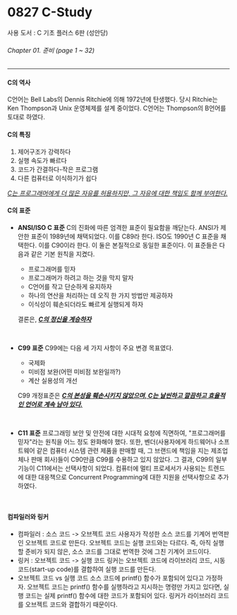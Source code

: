 # 0827 C-Study
사용 도서 : C 기초 플러스 6판 (성안당)

###### Chapter 01. 준비 (page 1 ~ 32)
<hr>

#### C의 역사
C언어는 Bell Labs의 Dennis Ritchie에 의해 1972년에 탄생했다. 당시 Ritchie는 Ken Thompson과 Unix 운영체제를 설계 중이었다. C언어는 Thompson의 B언어를 토대로 하였다. 

#### C의 특징
1. 제어구조가 강력하다
2. 실행 속도가 빠르다
3. 코드가 간결하다-작은 프로그램
4. 다른 컴퓨터로 이식하기가 쉽다

<u>*C는 프로그래머에게 더 많은 자유를 허용하지만, 그 자유에 대한 책임도 함께 부여한다.*</u>

#### C의 표준
- __ANSI/ISO C 표준__
C의 진화에 따른 엄격한 표준이 필요함을 깨닫는다. ANSI가 제안한 표준이 1989년에 채택되었다. 이를 C89라 한다. ISO도 1990년 C 표준을 채택한다. 이를 C90이라 한다. 이 둘은 본질적으로 동일한 표준이다. 이 표준들은 다음과 같은 기본 원칙을 지켰다. 
    * 프로그래머를 믿자
    * 프로그래머가 하려고 하는 것을 막지 말자
    * C언어를 작고 단순하게 유지하자
    * 하나의 연산을 처리하는 데 오직 한 가지 방법만 제공하자
    * 이식성이 훼손되더라도 빠르게 실행되게 하자

  결론은, <u>*__C의 정신을 계승하자__*</u>
<br>

- __C99 표준__
C99에는 다음 세 가지 사항이 주요 변경 목표였다.
    * 국제화
    * 미비점 보완(어떤 미비점 보완일까?)
    * 계산 실용성의 개선

  C99 개정표준은 <u>*__C의 본성을 훼손시키지 않았으며, C는 날씬하고 깔끔하고 효율적인 언어로 계속 남아 있다.__*</u>
<br>

- __C11 표준__
프로그래밍 보안 및 안전에 대한 시대적 요청에 직면하여, "프로그래머를 믿자"라는 원칙을 어느 정도 완화해야 했다. 또한, 벤더(사용자에게 하드웨어나 소프트웨어 같은 컴퓨터 시스템 관련 제품을 판매할 때, 그 브랜드에 책임을 지는 제조업체나 판매 회사)들이 C90만큼 C99를 수용하고 있지 않았다. 그 결과, C99의 일부 기능이 C11에서는 선택사항이 되었다. 컴퓨터에 멀티 프로세서가 사용되는 트렌드에 대한 대응책으로 Concurrent Programming에 대한 지원을 선택사항으로 추가하였다. 
<br>

#### 컴파일러와 링커
- 컴파일러 : 소스 코드 -> 오브젝트 코드
사용자가 작성한 소스 코드를 기계어 번역판인 오브젝트 코드로 만든다. 오브젝트 코드는 실행 코드와는 다르다. 즉, 아직 실행할 준비가 되지 않은, 소스 코드를 그대로 번역한 것에 그친 기계어 코드이다.
- 링커 : 오브젝트 코드 -> 실행 코드
링커는 오브젝트 코드에 라이브러리 코드, 시동 코드(start-up code)를 결합하여 실행 코드를 만든다.
- 오브젝트 코드 vs 실행 코드
소스 코드에 printf() 함수가 포함되어 있다고 가정하자. 오브젝트 코드는 printf() 함수를 실행하라고 지시하는 명령만 가지고 있다면, 실행 코드는 실제 printf() 함수에 대한 코드가 포함되어 있다. 링커가 라이브러리 코드를 오브젝트 코드와 결합하기 때문이다.
